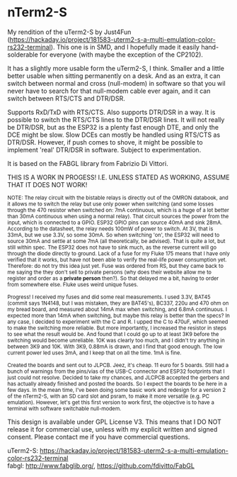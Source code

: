 # nTerm2-S
My rendition of the uTerm2-S by Just4Fun (https://hackaday.io/project/181583-uterm2-s-a-multi-emulation-color-rs232-terminal). This one is in SMD, and I hopefully made it easily hand-solderable for everyone (with maybe the exception of the CP2102).

It has a slightly more usable form the uTerm2-S, I think. Smaller and a little better usable when sitting permanently on a desk. And as an extra, it can switch between normal and cross (null-modem) in software so that you wil never have to search for that null-modem cable ever again, and it can switch between RTS/CTS and DTR/DSR.

Supports RxD/TxD with RTS/CTS. Also supports DTR/DSR in a way. It is possible to switch the RTS/CTS lines to the DTR/DSR lines. It will not really be DTR/DSR, but as the ESP32 is a plenty fast enough DTE, and only the DCE might be slow. Slow DCEs can mostly be handled using RTS/CTS as DTR/DSR. However, if push comes to shove, it might be possible to implement 'real' DTR/DSR in software. Subject to experimentation.

It is based on the FABGL library from Fabrizio Di Vittori.

THIS IS A WORK IN PROGESS! I.E. UNLESS STATED AS WORKING, ASSUME THAT IT DOES NOT WORK!

<sub>NOTE: The relay circuit with the bistable relays is directly out of the OMRON databook, and it allows me to switch the relay but use only power when switching (and some losses through the 470 resistor when switched on: 7mA continuous, which is a huge of a lot better than 30mA continuous when using a normal relay). That circuit sources the power from the input, which is connected to a GPIO. ESP32 GPIO pins can source 40mA and sink 28mA. According to the datasheet, the relay needs 100mW of power to switch. At 3V, that is 33mA, but we use 3.3V, so some 30mA. So when switching 'on', the ESP32 will need to source 30mA and settle at some 7mA (all theoretically, be advised). That is quite a lot, but still within spec. The ESP32 does not have to sink much, as the reverse current will go through the diode directly to ground. Lack of a fuse for my Fluke 175 means that I have only verified that it works, but have not been able to verify the real-life power consumption yet. Therefore: do not try this idea just yet. Fuse was ordered from RS, but they came back to me saying the they don't sell to private persons (why does their website allow me to register and order as a **private person** then?). So that delayed me a bit, having to order from somewhere else. Fluke uses weird unique fuses.</sub>

<sub>Progress! I received my fuses and did some real measurements. I used 3.3V, BAT45 (commit says 1N4148, but I was mistaken, they are BAT45's), BC337, 220u and 470 ohm on my bread board, and measured about 14mA max when switching, and 6.8mA continuous. I expected more than 14mA when switching, but maybe this relay is better than the specs? In any case, I decided to experiment with the C and R. I upped the C to 470uF, which seemed to make the switching more reliable. But more importantly, I increased the resistor in steps to see what the result would be. And found that I could go up to at least 3K9 before the switching would become unreliable. 10K was clearly too much, and I didn't try anything in between 3K9 and 10K. With 3K9, 0.88mA is drawn, and I find that good enough. The low current power led uses 3mA, and I keep that on all the time. 1mA is fine.</sub>

<sub>Created the boards and sent out to JLPCB. Jeez, it's cheap. 11 euro for 5 boards. Still had a bunch of warnings from the pins/vias of the USB-C connector and ESP32 footprints that I just could not resolve. Decided to take my chances, and JLCPCB accepted the gerbers and has actually already finished and posted the boards. So I expect the boards to be here in a few days. In the mean time, I've been doing some basic work and redesign for a version 2 of the nTerm2-S, with an SD card slot and psram, to make it more versatile (e.g. PC emulation). However, let's get this first version to work first, the objective is to have a terminal with software switchable null-modem.</sub>

This design is available under GPL License V3. This means that I DO NOT release it for commercial use, unless with my explicit written and signed consent. Please contact me if you have commercial questions.

uTerm2-S: https://hackaday.io/project/181583-uterm2-s-a-multi-emulation-color-rs232-terminal  
fabgl: http://www.fabglib.org/, https://github.com/fdivitto/FabGL
